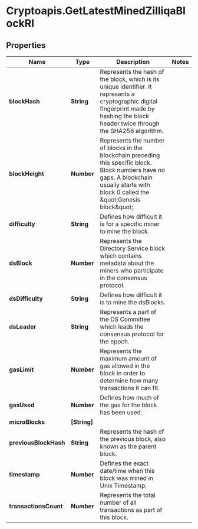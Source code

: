 # Cryptoapis.GetLatestMinedZilliqaBlockRI

## Properties

Name | Type | Description | Notes
------------ | ------------- | ------------- | -------------
**blockHash** | **String** | Represents the hash of the block, which is its unique identifier. It represents a cryptographic digital fingerprint made by hashing the block header twice through the SHA256 algorithm. | 
**blockHeight** | **Number** | Represents the number of blocks in the blockchain preceding this specific block. Block numbers have no gaps. A blockchain usually starts with block 0 called the \&quot;Genesis block\&quot;. | 
**difficulty** | **String** | Defines how difficult it is for a specific miner to mine the block. | 
**dsBlock** | **Number** | Represents the Directory Service block which contains metadata about the miners who participate in the consensus protocol. | 
**dsDifficulty** | **String** | Defines how difficult it is to mine the dsBlocks. | 
**dsLeader** | **String** | Represents a part of the DS Committee which leads the consensus protocol for the epoch. | 
**gasLimit** | **Number** | Represents the maximum amount of gas allowed in the block in order to determine how many transactions it can fit. | 
**gasUsed** | **Number** | Defines how much of the gas for the block has been used. | 
**microBlocks** | **[String]** |  | 
**previousBlockHash** | **String** | Represents the hash of the previous block, also known as the parent block. | 
**timestamp** | **Number** | Defines the exact date/time when this block was mined in Unix Timestamp. | 
**transactionsCount** | **Number** | Represents the total number of all transactions as part of this block. | 


